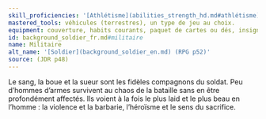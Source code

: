 ```yaml
---
skill_proficiencies: '[Athlétisme](abilities_strength_hd.md#athlétisme) ou [Dressage](abilities_wisdom_hd.md#dressage), [Guerre].'
mastered_tools: véhicules (terrestres), un type de jeu au choix.
equipment: couverture, habits courants, paquet de cartes ou dés, insigne ou emblème de votre unité et de votre rang, pierre à affûter, bourse contenant 15 sous.
id: background_soldier_fr.md#militaire
name: Militaire
alt_name: '[Soldier](background_soldier_en.md) (RPG p52)'
source: (JDR p48)
---
```


Le sang, la boue et la sueur sont les fidèles compagnons du soldat. Peu d’hommes d’armes survivent au chaos de la bataille sans en être profondément affectés. Ils voient à la fois le plus laid et le plus beau en l’homme : la violence et la barbarie, l’héroïsme et le sens du sacrifice.

